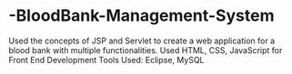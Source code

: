# -BloodBank-Management-System

Used the concepts of JSP and Servlet to create a web application for a blood bank with multiple functionalities.
Used HTML, CSS, JavaScript for Front End Development
Tools Used: Eclipse, MySQL
